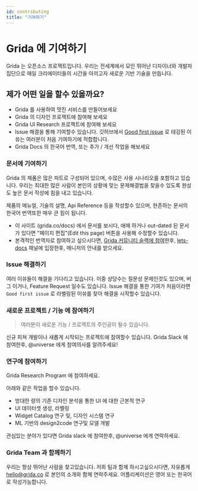 ```yaml
---
id: contributing
title: "기여하기"
---
```


# Grida 에 기여하기

Grida 는 오픈소스 프로젝트입니다. 우리는 전세계에서 모인 뛰어난 디자이너와 개발자 집단으로 매일 크리에이터들의 시간을 아끼고자 새로운 기반 기술을 만듭니다.

## 제가 어떤 일을 할수 있을까요?

- Grida 를 사용하여 멋진 서비스를 만들어보세요
- Grida 의 디자인 프로젝트에 참여해 보세요
- Grida UI Research 프로젝트에 참여해 보세요
- Issue 해결을 통해 기여할수 있습니다. 깃허브에서 [Good first issue][github-gridaco-grida-good-first-issue-label] 로 테깅된 이쓔는 여러분이 처음 기여하기에 적합합니다.
- Grida Docs 의 한국어 번역, 또는 추가 / 개선 작업을 해보세요

### 문서에 기여하기

Grida 의 제품은 많은 파트로 구성되어 있으며, 수많은 사용 시나리오를 포함하고 있습니다. 우리는 최대한 많은 사람이 본인의 상황에 맞는 문제해결법을 찾을수 있도록 완성도 높은 문서 작성에 힘을 내고 있습니다.

제품의 메뉴얼, 기술의 설명, Api Reference 등을 작성할수 있으며,
현존하는 문서의 한국어 번역또한 매우 큰 힘이 됩니다.

- 이 사이트 (grida.co/docs) 에서 문서를 보시다, 애매 하거나 out-dated 된 문서가 있다면 "페이지 편집"(Edit this page) 버튼을 사용해 수정할수 있습니다.
- 본격적인 번역자로 참여하고 싶으시다면, [Grida 커뮤니티 슬랙에 참여][grida-join-slack]한후, [lets-docs][grida-slack-lets-docs-channel] 채널에 입장한후, 메니저의 안내를 받으세요.

### Issue 해결하기

여러 이쓔들이 해결을 기다리고 있습니다. 이중 상당수는 질문성 문제인것도 있으며, 버그 이거나, Feature Request 일수도 있습니다.
Issue 해결을 통한 기여가 처음이라면 `Good first issue` 로 라벨링된 이쓔를 찾아 해결을 시작할수 있습니다.

### 새로운 프로젝트 / 기능 에 참여하기

> 여러분이 새로운 기능 / 프로젝트의 주인공이 될수 있습니다.

신규 피쳐 개발이나 새롭게 시작되는 프로젝트에 참여할수 있습니다.
Grida Slack 에 참여한후, @universe 에게 참여의사를 알려주세요!

### 연구에 참여하기

Grida Research Program 에 참여하세요.

아래와 같은 작업을 할수 있습니다.

- 방대한 량의 기존 디자인 분석을 통한 UI 에 대한 근본적 연구
- UI 데이터셋 생성, 라벨링
- Widget Catalog 연구 및, 디자인 시스템 연구
- ML 기반의 design2code 연구및 모델 개발

관심있는 분야가 있다면 Grida slack 에 참여한후, @universe 에게 연락하세요.

### Grida Team 과 함께하기

우리는 항상 뛰어난 사람을 찾고있습니다. 저희 팀과 함께 하시고싶으시다면, 자유롭게 hello@grida.co 로 본인의 소개와 함께 연락주세요.
어플리케이션은 영어 또는 한국어로 작성가능합니다.

<!-- ----------- -->

[grida-join-slack]: https://grida.co/join-slack
[grida-slack-lets-docs-channel]: https://gridaco.slack.com/archives/C02SVBT4020
[github-gridaco-grida-good-first-issue-label]: https://github.com/gridaco/grida/labels/Good%20first%20issue
